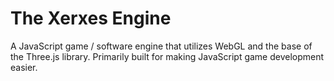 # The Xerxes Engine
A JavaScript game / software engine that utilizes WebGL and the base of the Three.js library. Primarily built for making JavaScript game development easier.
